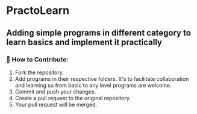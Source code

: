 # PractoLearn
## Adding simple programs in different category to learn basics and implement it practically


 ### 🌟 How to Contribute:
1. Fork the repository.
2. Add programs in their respective folders.
It's to facilitate collaboration and learning so from basic to any level programs are welcome.
4. Commit and push your changes.
5. Create a pull request to the original repository.
6. Your pull request will be merged.
